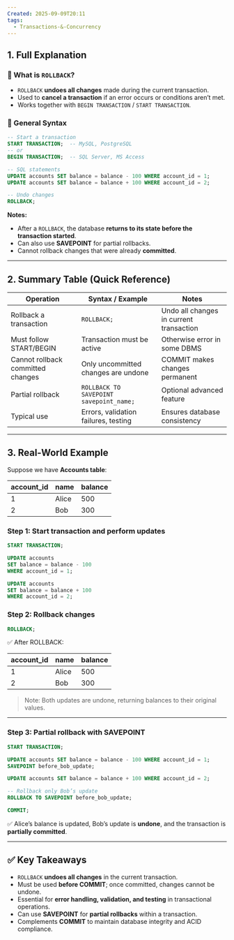 ```yaml
---
Created: 2025-09-09T20:11
tags:
  - Transactions-&-Concurrency
---
```

## 1. Full Explanation

### 🔹 What is `ROLLBACK`?

- `ROLLBACK` **undoes all changes** made during the current transaction.
- Used to **cancel a transaction** if an error occurs or conditions aren’t met.
- Works together with `BEGIN TRANSACTION` / `START TRANSACTION`.

### 🔹 General Syntax

```SQL
-- Start a transaction
START TRANSACTION;  -- MySQL, PostgreSQL
-- or
BEGIN TRANSACTION;  -- SQL Server, MS Access

-- SQL statements
UPDATE accounts SET balance = balance - 100 WHERE account_id = 1;
UPDATE accounts SET balance = balance + 100 WHERE account_id = 2;

-- Undo changes
ROLLBACK;

```

**Notes:**

- After a `ROLLBACK`, the database **returns to its state before the transaction started**.
- Can also use **SAVEPOINT** for partial rollbacks.
- Cannot rollback changes that were already **committed**.

---

## 2. Summary Table (Quick Reference)

|Operation|Syntax / Example|Notes|
|---|---|---|
|Rollback a transaction|`ROLLBACK;`|Undo all changes in current transaction|
|Must follow START/BEGIN|Transaction must be active|Otherwise error in some DBMS|
|Cannot rollback committed changes|Only uncommitted changes are undone|COMMIT makes changes permanent|
|Partial rollback|`ROLLBACK TO SAVEPOINT savepoint_name;`|Optional advanced feature|
|Typical use|Errors, validation failures, testing|Ensures database consistency|

---

## 3. Real-World Example

Suppose we have **Accounts table**:

|account_id|name|balance|
|---|---|---|
|1|Alice|500|
|2|Bob|300|

### Step 1: Start transaction and perform updates

```SQL
START TRANSACTION;

UPDATE accounts
SET balance = balance - 100
WHERE account_id = 1;

UPDATE accounts
SET balance = balance + 100
WHERE account_id = 2;

```

### Step 2: Rollback changes

```SQL
ROLLBACK;

```

✅ After ROLLBACK:

|account_id|name|balance|
|---|---|---|
|1|Alice|500|
|2|Bob|300|

> Note: Both updates are undone, returning balances to their original values.

---

### Step 3: Partial rollback with SAVEPOINT

```SQL
START TRANSACTION;

UPDATE accounts SET balance = balance - 100 WHERE account_id = 1;
SAVEPOINT before_bob_update;

UPDATE accounts SET balance = balance + 100 WHERE account_id = 2;

-- Rollback only Bob’s update
ROLLBACK TO SAVEPOINT before_bob_update;

COMMIT;

```

✅ Alice’s balance is updated, Bob’s update is **undone**, and the transaction is **partially committed**.

---

## ✅ Key Takeaways

- `ROLLBACK` **undoes all changes** in the current transaction.
- Must be used **before COMMIT**; once committed, changes cannot be undone.
- Essential for **error handling, validation, and testing** in transactional operations.
- Can use **SAVEPOINT** for **partial rollbacks** within a transaction.
- Complements **COMMIT** to maintain database integrity and ACID compliance.